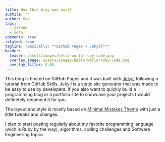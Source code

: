 ```yaml
---
title: How this blog was built
subtile: ""
author: Max
tags: 
  - GitHub 
  - meta
comments: true
related: true
tagline: "Basically: **Github Pages + Jekyll**"
header:
  teaser: assets/images/hello-world-ruby-code.png
  overlay_image: assets/images/hello-world-ruby-code.png
  overlay_filter: 0.65
---
```

This blog is hosted on GitHub Pages and it was built with [Jekyll](https://jekyllrb.com/) following a [tutorial](https://github.com/skills/github-pages) from [GitHub Skills](https://github.com/skills). Jekyll is a static site generator that was made to be easy to use by developers. If you also want to quickly build a programming blog or a portfolio site to showcase your projects I would definetely recoment it for you.

The layout and style is mostly based on [Minimal Mistakes Theme](https://mademistakes.com/work/minimal-mistakes-jekyll-theme/) with just a little tweaks and changes.

I plan to start posting regularly about my favorite programming language (wich is Ruby by the way), algorithms, coding challenges and Software Engineering topics.
